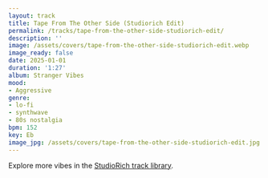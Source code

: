 ```yaml
---
layout: track
title: Tape From The Other Side (Studiorich Edit)
permalink: /tracks/tape-from-the-other-side-studiorich-edit/
description: ''
image: /assets/covers/tape-from-the-other-side-studiorich-edit.webp
image_ready: false
date: 2025-01-01
duration: '1:27'
album: Stranger Vibes
mood:
- Aggressive
genre:
- lo-fi
- synthwave
- 80s nostalgia
bpm: 152
key: Eb
image_jpg: /assets/covers/tape-from-the-other-side-studiorich-edit.jpg
---
```


Explore more vibes in the [StudioRich track library](/tracks/).
